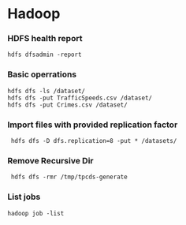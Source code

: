 # Hadoop 

### HDFS health report

```
hdfs dfsadmin -report
```

### Basic operrations 

```
hdfs dfs -ls /dataset/
hdfs dfs -put TrafficSpeeds.csv /dataset/
hdfs dfs -put Crimes.csv /dataset/
```

### Import files with provided replication factor

```
 hdfs dfs -D dfs.replication=8 -put * /datasets/
```

### Remove Recursive Dir

```
 hdfs dfs -rmr /tmp/tpcds-generate
```
### List jobs

```
hadoop job -list
```
